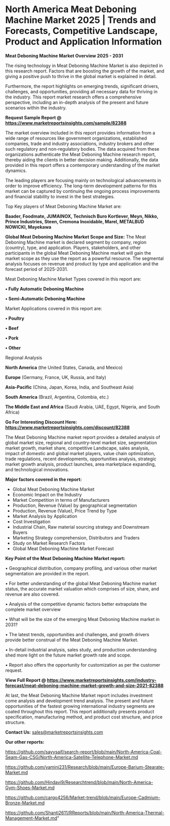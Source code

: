# North America Meat Deboning Machine Market 2025 | Trends and Forecasts, Competitive Landscape, Product and Application Information

<Strong> Meat Deboning Machine Market Overview 2025 - 2031</strong>

The rising technology in Meat Deboning Machine Market is also depicted in this research report. Factors that are boosting the growth of the market, and giving a positive push to thrive in the global market is explained in detail.

Furthermore, the report highlights on emerging trends, significant drivers, challenges, and opportunities, providing all necessary data for thriving in the industry. This report market research offers a comprehensive perspective, including an in-depth analysis of the present and future scenarios within the industry.

<strong>Request Sample Report @ <a href=https://www.marketreportsinsights.com/sample/82388>https://www.marketreportsinsights.com/sample/82388</a></strong>

The market overview included in this report provides information from a wide range of resources like government organizations, established companies, trade and industry associations, industry brokers and other such regulatory and non-regulatory bodies. The data acquired from these organizations authenticate the Meat Deboning Machine research report, thereby aiding the clients in better decision making. Additionally, the data provided in this report offers a contemporary understanding of the market dynamics.

The leading players are focusing mainly on technological advancements in order to improve efficiency. The long-term development patterns for this market can be captured by continuing the ongoing process improvements and financial stability to invest in the best strategies.

Top Key players of Meat Deboning Machine Market are:

<strong>Baader, Foodmate, JUMAINOX, Technisch Buro Kortlever, Meyn, Nikko, Prince Industries, Steen, Cremona Inoxidable, Marel, METALBUD NOWICKI, Mayekawa</strong>

<strong><b>Global Meat Deboning Machine Market Scope and Size:</b></strong>
The Meat Deboning Machine market is declared segment by company, region (country), type, and application. Players, stakeholders, and other participants in the global Meat Deboning Machine market will gain the market scope as they use the report as a powerful resource. The segmental analysis focuses on revenue and product by type and application and the forecast period of 2025-2031.

Meat Deboning Machine Market Types covered in this report are:

<strong>• Fully Automatic Deboning Machine

• Semi-Automatic Deboning Machine</strong>

Market Applications covered in this report are:

<strong>• Poultry

• Beef

• Pork

• Other</strong> 

Regional Analysis

<strong>North America</strong> (the United States, Canada, and Mexico)

<strong>Europe</strong> (Germany, France, UK, Russia, and Italy)

<strong>Asia-Pacific</strong> (China, Japan, Korea, India, and Southeast Asia)

<strong>South America</strong> (Brazil, Argentina, Colombia, etc.)

<strong>The Middle East and Africa</strong> (Saudi Arabia, UAE, Egypt, Nigeria, and South Africa)

<strong>Go For Interesting Discount Here: <a href=https://www.marketreportsinsights.com/discount/82388>https://www.marketreportsinsights.com/discount/82388</a></strong>

The Meat Deboning Machine market report provides a detailed analysis of global market size, regional and country-level market size, segmentation market growth, market share, competitive Landscape, sales analysis, impact of domestic and global market players, value chain optimization, trade regulations, recent developments, opportunities analysis, strategic market growth analysis, product launches, area marketplace expanding, and technological innovations.

<strong><b>Major factors covered in the report:</b></strong>
<ul>
  <li>Global Meat Deboning Machine Market </li>
  <li>Economic Impact on the Industry</li>
  <li>Market Competition in terms of Manufacturers</li>
  <li>Production, Revenue (Value) by geographical segmentation</li>
  <li>Production, Revenue (Value), Price Trend by Type</li>
  <li>Market Analysis by Application</li>
  <li>Cost Investigation</li>
  <li>Industrial Chain, Raw material sourcing strategy and Downstream Buyers</li>
  <li>Marketing Strategy comprehension, Distributors and Traders</li>
  <li>Study on Market Research Factors</li>
  <li>Global Meat Deboning Machine Market Forecast</li>
</ul>

<strong><b>Key Point of the Meat Deboning Machine Market report:</b></strong>

• Geographical distribution, company profiling, and various other market segmentation are provided in the report.

• For better understanding of the global Meat Deboning Machine market status, the accurate market valuation which comprises of size, share, and revenue are also covered.

• Analysis of the competitive dynamic factors better extrapolate the complete market overview

• What will be the size of the emerging Meat Deboning Machine market in 2031?

• The latest trends, opportunities and challenges, and growth drivers provide better construal of the Meat Deboning Machine Market.

• In-detail industrial analysis, sales study, and production understanding shed more light on the future market growth rate and scope.

• Report also offers the opportunity for customization as per the customer request.

<strong><b>View Full Report @ <a href=https://www.marketreportsinsights.com/industry-forecast/meat-deboning-machine-market-growth-and-size-2021-82388>https://www.marketreportsinsights.com/industry-forecast/meat-deboning-machine-market-growth-and-size-2021-82388</a></b></strong>


At last, the Meat Deboning Machine Market report includes investment come analysis and development trend analysis. The present and future opportunities of the fastest growing international industry segments are coated throughout this report. This report additionally presents product specification, manufacturing method, and product cost structure, and price structure.

<strong>Contact Us:</strong>
sales@marketreportsinsights.com

<strong>Our other reports:</strong>

<a href=https://github.com/sayysaif/search-report/blob/main/North-America-Coal-Seam-Gas-CSG/North-America-Satellite-Telephone-Market.md>https://github.com/sayysaif/search-report/blob/main/North-America-Coal-Seam-Gas-CSG/North-America-Satellite-Telephone-Market.md</a>

<a href=https://github.com/yamini231/Research/blob/main/Europe-Barium-Stearate-Market.md>https://github.com/yamini231/Research/blob/main/Europe-Barium-Stearate-Market.md</a>

<a href=https://github.com/Hindavi9/Researchtrend/blob/main/North-America-Gym-Shoes-Market.md>https://github.com/Hindavi9/Researchtrend/blob/main/North-America-Gym-Shoes-Market.md</a>

<a href=https://github.com/cargo4256/Market-trend/blob/main/Europe-Cadmium-Bronze-Market.md>https://github.com/cargo4256/Market-trend/blob/main/Europe-Cadmium-Bronze-Market.md</a>

<a href=https://github.com/Shanti2611/RReports/blob/main/North-America-Thermal-Management-Market.md>https://github.com/Shanti2611/RReports/blob/main/North-America-Thermal-Management-Market.md</a>"
